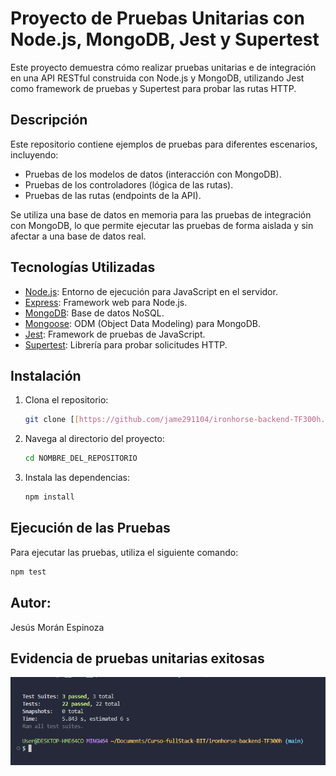 # Proyecto de Pruebas Unitarias con Node.js, MongoDB, Jest y Supertest

Este proyecto demuestra cómo realizar pruebas unitarias e de integración en una API RESTful construida con Node.js y MongoDB, utilizando Jest como framework de pruebas y Supertest para probar las rutas HTTP.

## Descripción

Este repositorio contiene ejemplos de pruebas para diferentes escenarios, incluyendo:

*   Pruebas de los modelos de datos (interacción con MongoDB).
*   Pruebas de los controladores (lógica de las rutas).
*   Pruebas de las rutas (endpoints de la API).

Se utiliza una base de datos en memoria para las pruebas de integración con MongoDB, lo que permite ejecutar las pruebas de forma aislada y sin afectar a una base de datos real.

## Tecnologías Utilizadas

*   [Node.js](https://nodejs.org/): Entorno de ejecución para JavaScript en el servidor.
*   [Express](https://expressjs.com/): Framework web para Node.js.
*   [MongoDB](https://www.mongodb.com/): Base de datos NoSQL.
*   [Mongoose](https://mongoosejs.com/): ODM (Object Data Modeling) para MongoDB.
*   [Jest](https://jestjs.io/): Framework de pruebas de JavaScript.
*   [Supertest](https://github.com/visionmedia/supertest): Librería para probar solicitudes HTTP.

## Instalación

1.  Clona el repositorio:

    ```bash
    git clone [[https://github.com/jame291104/ironhorse-backend-TF300h.git]]
    ```

2.  Navega al directorio del proyecto:

    ```bash
    cd NOMBRE_DEL_REPOSITORIO
    ```

3.  Instala las dependencias:

    ```bash
    npm install
    ```

## Ejecución de las Pruebas

Para ejecutar las pruebas, utiliza el siguiente comando:

```bash
npm test
```

## Autor:

Jesús Morán Espinoza

## Evidencia de pruebas unitarias exitosas

![Imagen del resultado de las pruebas](/src/assets/Pruebas%20back%20exitosas%20captura.png)